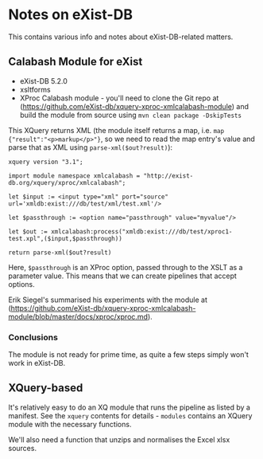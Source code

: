 # Notes on eXist-DB

This contains various info and notes about eXist-DB-related matters.


## Calabash Module for eXist

* eXist-DB 5.2.0
* xsltforms
* XProc Calabash module - you'll need to clone the Git repo at (https://github.com/eXist-db/xquery-xproc-xmlcalabash-module) and build the module from source using `mvn clean package -DskipTests`

This XQuery returns XML (the module itself returns a map, i.e. `map {"result":"<p>markup</p>"}`, so we need to read the map entry's value and parse that as XML using `parse-xml($out?result)`):

```XQuery
xquery version "3.1";

import module namespace xmlcalabash = "http://exist-db.org/xquery/xproc/xmlcalabash";

let $input := <input type="xml" port="source" url='xmldb:exist:///db/test/xml/test.xml'/>

let $passthrough := <option name="passthrough" value="myvalue"/>

let $out := xmlcalabash:process("xmldb:exist:///db/test/xproc1-test.xpl",($input,$passthrough))

return parse-xml($out?result)
```

Here, `$passthrough` is an XProc option, passed through to the XSLT as a parameter value. This means that we can create pipelines that accept options.

Erik Siegel's summarised his experiments with the module at (https://github.com/eXist-db/xquery-xproc-xmlcalabash-module/blob/master/docs/xproc/xproc.md).


### Conclusions

The module is not ready for prime time, as quite a few steps simply won't work in eXist-DB.


## XQuery-based

It's relatively easy to do an XQ module that runs the pipeline as listed by a manifest. See the `xquery` contents for details - `modules` contains an XQuery module with the necessary functions.

We'll also need a function that unzips and normalises the Excel xlsx sources.
